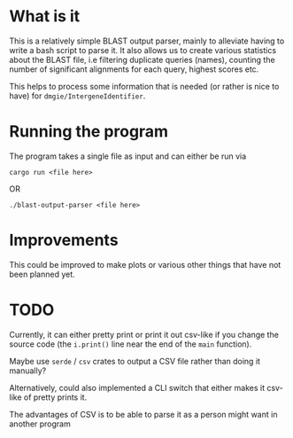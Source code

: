 # What is it

This is a relatively simple BLAST output parser, mainly to alleviate having to write a bash script to parse it. It also allows us to create various statistics about the BLAST file, i.e filtering duplicate queries (names), counting the number of significant alignments for each query, highest scores etc.

This helps to process some information that is needed (or rather is nice to have) for `dmgie/IntergeneIdentifier`. 

# Running the program
The program takes a single file as input and can either be run via

``` shell
cargo run <file here>
```

OR

``` shell
./blast-output-parser <file here>
```


# Improvements
This could be improved to make plots or various other things that have not been planned yet.

# TODO

Currently, it can either pretty print or print it out csv-like if you change the source code (the `i.print()` line near the end of the `main` function). 

Maybe use `serde` / `csv` crates to output a CSV file rather than doing it manually? 

Alternatively, could also implemented a CLI switch that either makes it csv-like of pretty prints it.

The advantages of CSV is to be able to parse it as a person might want in another program
